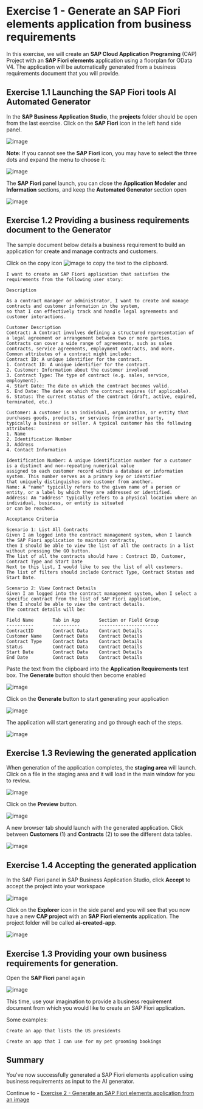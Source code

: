 #  Exercise 1 - Generate an SAP Fiori elements application from business requirements

In this exercise, we will create an **SAP Cloud Application Programing** (CAP) Project with an **SAP Fiori elements** application using a floorplan for OData V4.  The application will be automatically generated from a business requirements document that you will provide.

## Exercise 1.1 Launching the SAP Fiori tools AI Automated Generator

In the **SAP Business Application Studio**, the **projects** folder should be open from the last exercise.  Click on the **SAP Fiori** icon in the left hand side panel.

![image](ex1img1.png)

**Note:** If you cannot see the **SAP Fiori** icon, you may have to select the three dots and expand the menu to choose it:

![image](ex1img2.png)

The **SAP Fiori** panel launch, you can close the **Application Modeler** and **Information** sections, and keep the **Automated Generator** section open

![image](ex1img3.png)

## Exercise 1.2 Providing a business requirements document to the Generator

The sample document below details a business requirement to build an application for create and manage contracts and customers.

Click on the copy icon ![image](ex1img4.png) to copy the text to the clipboard.


```
I want to create an SAP Fiori application that satisfies the requirements from the following user story:

Description

As a contract manager or administrator, I want to create and manage contracts and customer information in the system, 
so that I can effectively track and handle legal agreements and customer interactions.

Customer Description
Contract: A Contract involves defining a structured representation of a legal agreement or arrangement between two or more parties. 
Contracts can cover a wide range of agreements, such as sales contracts, service agreements, employment contracts, and more. 
Common attributes of a contract might include:
Contract ID: A unique identifier for the contract.
1. Contract ID: A unique identifier for the contract.
2. Customer: Information about the customer involved
3. Contract Type: The type of contract (e.g. sales, service, employment).
4. Start Date: The date on which the contract becomes valid.
5. End Date: The date on which the contract expires (if applicable).
6. Status: The current status of the contract (draft, active, expired, terminated, etc.)

Customer: A customer is an individual, organization, or entity that purchases goods, products, or services from another party, 
typically a business or seller. A typical customer has the following attributes:
1. Name
2. Identification Number
3. Address
4. Contact Information

Identification Number: A unique identification number for a customer is a distinct and non-repeating numerical value 
assigned to each customer record within a database or information system. This number serves as a primary key or identifier 
that uniquely distinguishes one customer from another.
Name: A "name" typically refers to the given name of a person or entity, or a label by which they are addressed or identified.
Address: An "address" typically refers to a physical location where an individual, business, or entity is situated 
or can be reached.

Acceptance Criteria

Scenario 1: List All Contracts
Given I am logged into the contract management system, when I launch the SAP Fiori application to maintain contracts, 
then I should be able to view the list of all the contracts in a list without pressing the GO button.
The list of all the contracts should have : Contract ID, Customer, Contract Type and Start Date
Next to this list, I would like to see the list of all customers.
The list of filters should include Contract Type, Contract Status and Start Date.

Scenario 2: View Contract Details
Given I am logged into the contract management system, when I select a specific contract from the list of SAP Fiori application, 
then I should be able to view the contract details.
The contract details will be:

Field Name       Tab in App       Section or Field Group
----------       ----------       ----------------------
ContractID       Contract Data    Contract Details
Customer Name    Contract Data    Contract Details
Contract Type    Contract Data    Contract Details
Status           Contract Data    Contract Details
Start Date       Contract Data    Contract Details
End Date         Contract Data    Contract Details
```

Paste the text from the clipboard into the **Application Requirements** text box. The **Generate** button should then become enabled

![image](ex1img5.png)

Click on the **Generate** button to start generating your application

![image](ex1img6.png)

The application will start generating and go through each of the steps.

![image](ex1img7.png)


## Exercise 1.3 Reviewing the generated application

When generation of the application completes, the **staging area** will launch.  Click on a file in the staging area and it will load in the main window for you to review.

![image](ex1img8.png)

Click on the **Preview** button.  

![image](ex1img9.png)

A new browser tab should launch with the generated application.  Click between **Customers** (1) and **Contracts** (2) to see the different data tables.

![image](ex1img10.png)

## Exercise 1.4 Accepting the generated application

In the SAP Fiori panel in SAP Business Application Studio, click **Accept** to accept the project into your workspace

![image](ex1img11.png)

Click on the **Explorer** icon in the side panel and you will see that you now have a new **CAP project** with an **SAP Fiori elements** application. The project folder will be called **ai-created-app**.

![image](ex2img12.png)

## Exercise 1.3 Providing your own business requirements for generation.

Open the **SAP Fiori** panel again

![image](ex1img13.png)

This time, use your imagination to provide a business requirement document from which you would like to create an SAP Fiori application.  

Some examples:

```
Create an app that lists the US presidents
```

```
Create an app that I can use for my pet grooming bookings
```

## Summary

You've now successfully generated a SAP Fiori elements application using business requirements as input to the AI generator.

Continue to - [Exercise 2 - Generate an SAP Fiori elements application from an image](../ex2/README.md)
